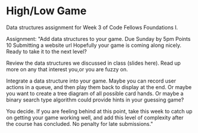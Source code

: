 High/Low Game
==============

Data structures assignment for Week 3 of Code Fellows Foundations I.

Assignment:
"Add data structures to your game.
Due Sunday by 5pm  Points 10  Submitting a website url
Hopefully your game is coming along nicely. Ready to take it to the next level?

Review the data structures we discussed in class (slides here). Read up more on
any that interest you,or you are fuzzy on.

Integrate a data structure into your game. Maybe you can record user actions in
a queue, and then play them back to display at the end. Or maybe you want to
create a tree diagram of all possible card hands. Or maybe a binary search type
algorithm could provide hints in your guessing game?

You decide. If you are feeling behind at this point, take this week to catch up
on getting your game working well, and add this level of complexity after the
course has concluded. No penalty for late submissions."
